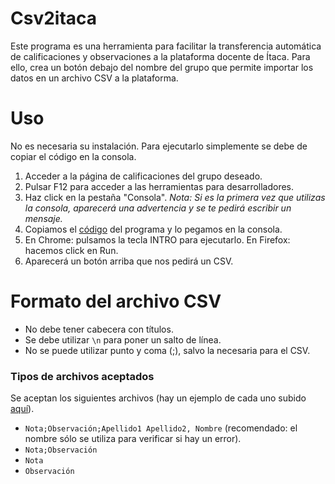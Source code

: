 # Csv2itaca
Este programa es una herramienta para facilitar la transferencia automática de calificaciones y observaciones a la plataforma docente de Ítaca. Para ello, crea un botón debajo del nombre del grupo que permite importar los datos en un archivo CSV a la plataforma.

# Uso
No es necesaria su instalación. Para ejecutarlo simplemente se debe de copiar el código en la consola.

1. Acceder a la página de calificaciones del grupo deseado.
2. Pulsar F12 para acceder a las herramientas para desarrolladores.
3. Haz click en la pestaña "Consola". _Nota: Si es la primera vez que utilizas la consola, aparecerá una advertencia y se te pedirá escribir un mensaje._
5. Copiamos el [código](/csv2itaca.js?raw=1) del programa y lo pegamos en la consola.
6. En Chrome: pulsamos la tecla INTRO para ejecutarlo.
   En Firefox: hacemos click en Run.
7. Aparecerá un botón arriba que nos pedirá un CSV.

# Formato del archivo CSV
- No debe tener cabecera con títulos.
- Se debe utilizar `\n` para poner un salto de línea.
- No se puede utilizar punto y coma (;), salvo la necesaria para el CSV.

### Tipos de archivos aceptados
Se aceptan los siguientes archivos (hay un ejemplo de cada uno subido [aquí](/CSV%20Ejemplo/)).
- `Nota;Observación;Apellido1 Apellido2, Nombre` (recomendado: el nombre sólo se utiliza para verificar si hay un error).
- `Nota;Observación`
- `Nota`
- `Observación`


